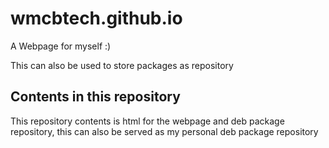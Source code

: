 # wmcbtech.github.io
A Webpage for myself :)

This can also be used to store packages as repository

## Contents in this repository
This repository contents is html for the webpage and deb package repository, this can also be served as my personal deb package repository
